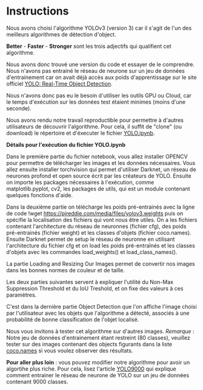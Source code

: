 # Instructions

Nous avons choisi l'algorithme YOLOv3 (version 3) car il s'agit de l'un des meilleurs algorithmes de détection d'object. 

**Better** - **Faster** - **Stronger** sont les trois adjectifs qui qualifient cet algorithme.

Nous avons donc trouvé une version du code et essayer de le comprendre. 
Nous n'avons pas entrainé le réseau de neurone sur un jeu de données d'entrainement car on avait déjà accès aux poids d'apprentissage sur le site officiel [YOLO: Real-Time Object Detection](https://pjreddie.com/darknet/yolo/).

Nous n'avons donc pas eu le besoin d'utiliser les outils GPU ou Cloud, car le temps d'exécution sur les données test étaient minimes (moins d'une seconde).

Nous avons rendu notre travail reproductible pour permettre à d'autres utilisateurs de découvrir l'algorithme. 
Pour cela, il suffit de "clone" (ou download) le répertoire et d'éxecuter le fichier [YOLO.ipynb](https://github.com/NusaibahIbr/Project-AIF-YOLO/blob/master/Code/YOLO.ipynb). 


**Détails pour l'exécution du fichier YOLO.ipynb**

Dans le première partie du fichier notebook, vous allez installer OPENCV pour permettre de télécharger les images et les données nécessaires. Vous allez ensuite installer torchvision qui permet d'utiliser Darknet, un réseau de neurones profond et open source écrit par les créateurs de YOLO. Ensuite on importe les packages nécessaires à l'exécution, comme matplotlib.pyplot, cv2, les packages de utils, qui est un module contenant quelques fonctions d'aide.

Dans la deuxième partie on télécharge les poids pré-entrainés avec la ligne de code !wget https://pjreddie.com/media/files/yolov3.weights puis on spécifie la localisation des fichiers qui vont nous être utiles. On a les fichiers contenant l'architecture du réseau de neuronnes (fichier cfg), des poids pré-entrainés (fichier weight) et les classes d'objets (fichier coco.names). 
Ensuite Darknet permet de setup le réseau de neuronne en utilisant l'architecture du fichier cfg et on load les poids pré-entraînés et les classes d'objets avec les commandes load_weights() et load_class_names().

La partie Loading and Resizing Our Images permet de convertir nos images dans les bonnes normes de couleur et de taille. 

Les deux parties suivantes servent à expliquer l'utilité du Non-Max Suppression Threshold et du IoU Treshold, et on fixe des valeurs à ces paramètres. 

C'est dans la dernière partie Object Detection que l'on affiche l'image choisi par l'utilisateur avec les objets que l'algorithme a détecté, associés à une probabilité de bonne classification de l'objet localisé.  

Nous vous invitons à tester cet algorithme sur d'autres images.
*Remarque* : Notre jeu de données d'entrainement étant restreint (80 classes), veuillez tester sur des images contenant des objects figurants dans la liste [coco.names](https://github.com/NusaibahIbr/Project-AIF-YOLO/blob/master/Code/Nom/coco.names) si vous voulez observer des résultats.

**Pour aller plus loin** : vous pouvez modifier notre algorithme pour avoir un algortihe plus riche. Pour cela, lisez l'article [YOLO9000](https://github.com/NusaibahIbr/Project-AIF-YOLO/blob/master/Bibliographie/articleYOLO9000.pdf) qui explique comment entrainer le réseau de neurone de YOLO sur un jeu de données contenant 9000 classes. 
